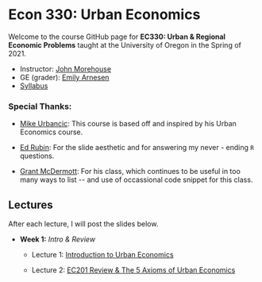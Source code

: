 # Econ 330: Urban Economics

Welcome to the course GitHub page for __EC330: Urban & Regional Economic Problems__ taught at the University of Oregon in the Spring of 2021. 

- Instructor: [John Morehouse](https://www.johnmmorehouse.com/)
- GE (grader): [Emily Arnesen](https://economics.uoregon.edu/profile/smshihab/)
- [Syllabus](https://economics.uoregon.edu/profiles/graduate-students/)


### Special Thanks:

  - [Mike Urbancic](https://twitter.com/urbancic?lang=en): This course is based off and inspired by his Urban Economics course. 
  
  - [Ed Rubin](http://edrub.in/): For the slide aesthetic and for answering my never - ending `R` questions. 
  
  - [Grant McDermott](https://grantmcdermott.com/): For his class, which continues to be useful in too many ways to list -- and use of occassional code snippet for this class.
  

## Lectures

After each lecture, I will post the slides below. 

- __Week 1:__ _Intro & Review_

  - Lecture 1: [Introduction to Urban Economics](https://rawcdn.githack.com/johnmorehouse/EC330-S21/f447d4d98cf58f5fbe7f925a37419f4db543e9df/lectures/001-intro/lecture_one.html) 

  - Lecture 2: [EC201 Review & The 5 Axioms of Urban Economics](https://github.com/johnmorehouse/EC330-S21/blob/main/lectures/002-review/lecture_two.html)
